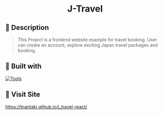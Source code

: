 <h1 align="center">J-Travel</h1>

## 📖 Description
> This Project is a frontend website example for travel booking. User can create an account, explore exciting Japan travel packages and booking.

## 🧰 Built with
[![Tools](https://skillicons.dev/icons?i=bun,typescript,react)](https://skillicons.dev)

## 📌 Visit Site
https://tnantaki.github.io/j_travel-react/
